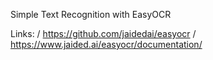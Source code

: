 Simple Text Recognition with EasyOCR


Links:
/ https://github.com/jaidedai/easyocr
/ https://www.jaided.ai/easyocr/documentation/

